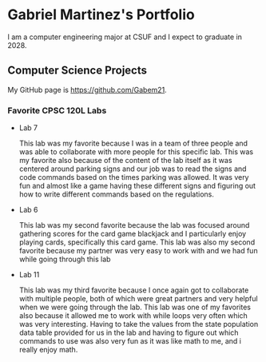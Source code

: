 # Gabriel Martinez's Portfolio

I am a computer engineering major at CSUF and I expect to graduate in 2028. 

## Computer Science Projects 

My GitHub page is https://github.com/Gabem21.

### Favorite CPSC 120L Labs

* Lab 7

  This lab was my favorite because I was in a team of three people and was able to collaborate with more people for this specific lab. This was my favorite also because of the content of the lab itself as it was centered around parking signs and our job was to read the signs and code commands based on the times parking was allowed. It was very fun and almost like a game having these different signs and figuring out how to write different commands based on the regulations. 

* Lab 6

  This lab was my second favorite because the lab was focused around gathering scores for the card game blackjack and I particularly enjoy playing cards, specifically this card game. This lab was also my second favorite because my partner was very easy to work with and we had fun while going through this lab

* Lab 11

  This lab was my third favorite because I once again got to collaborate with multiple people, both of which were great partners and very helpful when we were going through the lab. This lab was one of my favorites also because it allowed me to work with while loops very often which was very interesting. Having to take the values from the state population data table provided for us in the lab and having to figure out which commands to use was also very fun as it was like math to me, and i really enjoy math. 
